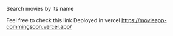 Search movies by its name

Feel free to check this link Deployed in vercel
https://movieapp-commingsoon.vercel.app/

